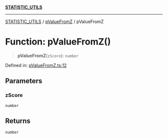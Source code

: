 [**STATISTIC_UTILS**](../../README.md)

***

[STATISTIC_UTILS](../../README.md) / [pValueFromZ](../README.md) / pValueFromZ

# Function: pValueFromZ()

> **pValueFromZ**(`zScore`): `number`

Defined in: [pValueFromZ.ts:12](https://github.com/dailker/everyutil/blob/9ec04d41a381dab61073bf86e9abc70eaf55066d/src/statistic/pValueFromZ.ts#L12)

## Parameters

### zScore

`number`

## Returns

`number`
